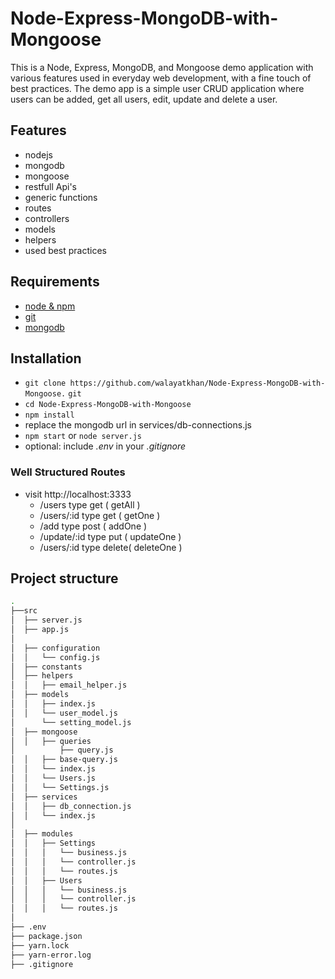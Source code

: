 # Node-Express-MongoDB-with-Mongoose
This is a Node, Express, MongoDB, and Mongoose demo application with various features used in everyday web development, with a fine touch of best practices. The demo app is a simple user CRUD application where users can be added, get all users, edit, update and delete a user.

## Features
- nodejs
- mongodb
- mongoose
- restfull Api's
- generic functions
- routes
- controllers
- models
- helpers
- used best practices

## Requirements

- [node & npm](https://nodejs.org/en/)
- [git](https://www.robinwieruch.de/git-essential-commands/)
- [mongodb](https://www.mongodb.com/)

## Installation

- `git clone https://github.com/walayatkhan/Node-Express-MongoDB-with-Mongoose.`
`git`
- `cd Node-Express-MongoDB-with-Mongoose`
- `npm install`
- replace the mongodb url in services/db-connections.js
- `npm start` or `node server.js`
- optional: include _.env_ in your _.gitignore_

### Well Structured Routes

- visit http://localhost:3333
  - /users          type get  ( getAll )      
  - /users/:id      type get  ( getOne )
  - /add            type post ( addOne )
  - /update/:id     type put   ( updateOne )
  - /users/:id      type delete( deleteOne )

## Project structure

```sh
.
├──src
│  ├── server.js
│  ├── app.js
│  
│  ├── configuration
│  │   └── config.js
│  ├── constants
│  ├── helpers
│  │   ├── email_helper.js
│  ├── models
│  │   ├── index.js
│  │   └── user_model.js
│      └── setting_model.js
│  ├── mongoose
│  │   ├── queries
│          ├── query.js
│  │   ├── base-query.js
│  │   └── index.js
│  │   └── Users.js
│  │   └── Settings.js
│  ├── services
│  │   ├── db_connection.js
│  │   └── index.js
│  
│  ├── modules
│  │   ├── Settings
│  │   │   └── business.js
│  │   │   └── controller.js
│  │   │   └── routes.js  
│  │   ├── Users
│  │   │   └── business.js
│  │   │   └── controller.js
│  │   │   └── routes.js 
│ 
├── .env
├── package.json
├── yarn.lock
├── yarn-error.log
├── .gitignore
```
